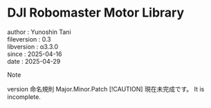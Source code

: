# DJI Robomaster Motor Library

author      : Yunoshin Tani  
fileversion : 0.3  
libversion  : α3.3.0  
since       : 2025-04-16  
date        : 2025-04-29  

> [!NOTE]
> version 命名規則
> Major.Minor.Patch
> [!CAUTION]
> 現在未完成です。
> It is incomplete.
